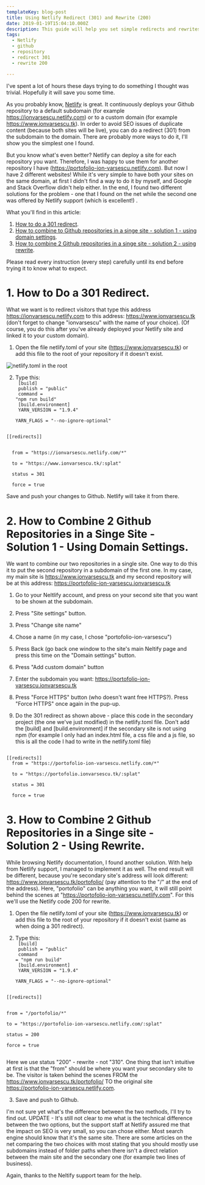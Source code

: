 ```yaml
---
templateKey: blog-post
title: Using Netlify Redirect (301) and Rewrite (200)
date: 2019-01-19T15:04:10.000Z
description: This guide will help you set simple redirects and rewrites in Netlify in a few simple scenarios.
tags:
  - Netlify
  - github
  - repository
  - redirect 301
  - rewrite 200

---
```



I've spent a lot of hours these days trying to do something I thought was trivial. Hopefully it will save you some time.

As you probably know, <a href="https://www.netlify.com/" target="_blank">Netlify</a>
 is great. It continuously deploys your Github repository to a default subdomain (for example https://ionvarsescu.netlify.com) or to a custom domain (for example <a href="https://www.ionvarsescu.tk" target="_blank">https://www.ionvarsescu.tk)</a>. In order to avoid SEO issues of duplicate content (because both sites will be live), you can do a redirect (301) from the subdomain to the domain. There are probably more ways to do it, I'll show you the simplest one I found.

But you know what's even better? Netlify can deploy a site for each repository you want. Therefore, I was happy to use them for another repository I have (https://portofolio-ion-varsescu.netlify.com). But now I have 2 different websites! While it's very simple to have both your sites on the same domain, at first I didn't find a way to do it by myself, and Google and Stack Overflow didn't help either. In the end, I found two different solutions for the problem - one that I found on the net while the second one was offered by Netlify support (which is excellent!) .

What you'll find in this article:
 1. [How to do a 301 redirect](#1-how-to-do-a-301-redirect).
 2. [How to combine to Github repositories in a singe site - solution 1 - using domain settings](#2-how-to-combine-2-github-repositories-in-a-singe-site-solution-1-using-domain-settings).
 3. [How to combine 2 Github repositories in a singe site - solution 2 - using rewrite](#3-how-to-combine-2-github-repositories-in-a-singe-site-solution-2-Using-Rewrite).

Please read every instruction (every step) carefully until its end before trying it to know what to expect. 

# 1. How to Do a 301 Redirect.
What we want is to redirect visitors that type this address  https://ionvarsescu.netlify.com to this address: https://www.ionvarsescu.tk
(don't forget to change "ionvarsescu" with the name of your choice).
(Of course, you do this after you've already deployed your Netlify site and linked it to your custom domain).

1. Open the file netlify.toml of your site (https://www.ionvarsescu.tk) or add this file to the root of your repository if it doesn't exist.

![netlify.toml in the root](/img/folder-structure-for-toml-file.PNG "Put netlify.toml at the root of you main site repo")

2. Type this:
<code><br>
[build]<br>
  publish = "public"<br>
  command = "npm run build"<br>
[build.environment]<br>
  YARN_VERSION = "1.9.4"<br>
  YARN_FLAGS = "--no-ignore-optional"
</code><br>
<code>
[[redirects]]<br>
</code>
<code>
  from = "https://ionvarsescu.netlify.com/*"<br>
  to = "https://www.ionvarsescu.tk/:splat"<br>
  status = 301<br>
  force = true
</code>


Save and push your changes to Github. Netlify will take it from there.



# 2. How to Combine 2 Github Repositories in a Singe Site - Solution 1 - Using Domain Settings.

We want to combine our two repositories in a single site. One way to do this it to put the second repository in a subdomain of the first one.
In my case, my main site is https://www.ionvarsescu.tk and my second repository will be at this address: https://portofolio-ion-varsescu.ionvarsescu.tk

1. Go to your Neltlify account, and press on your second site that you want to be shown at the subdomain. 

2. Press "Site settings" button.

3. Press "Change site name"

4. Chose a name (in my case, I chose "portofolio-ion-varsescu")

5. Press Back (go back one window to the site's main Neltify page and press this time on the "Domain settings" button.

6. Press "Add custom domain" button

7. Enter the subdomain you want:
https://portofolio-ion-varsescu.ionvarsescu.tk

8. Press "Force HTTPS" button (who doesn't want free HTTPS?). Press "Force HTTPS" once again in the pup-up.

9. Do the 301 redirect as shown above - place this code in the secondary project (the one we've just modified) in the netlify.toml file.
Don't add the [build] and [build.environment] if the secondary site is not using npm (for example I only had an index.html file, a css file and a js file, so this is all the code
I had to write in the netlify.toml file)

<code>
[[redirects]]
  from = "https://portofolio-ion-varsescu.netlify.com/*"<br>
  to = "https://portofolio.ionvarsescu.tk/:splat"<br>
  status = 301<br>
  force = true
</code>

# 3. How to Combine 2 Github Repositories in a Singe site - Solution 2 - Using Rewrite.

While browsing Netlify documentation, I found another solution. With help from Netlify support, I managed to implement it as well. The end result will be different, because you're secondary site's address will look different:
https://www.ionvarsescu.tk/portofolio/  (pay attention to the "/" at the end of the address).
Here, "portofolio" can be anything you want, it will still point behind the scenes at "https://portofolio-ion-varsescu.netlify.com".
For this we'll use the Netlify code 200 for rewrite.

1. Open the file netlify.toml of your site (https://www.ionvarsescu.tk) or add this file to the root of your repository if it doesn't exist (same as when doing a 301 redirect).

2. Type this:
<code><br>
[build]<br>
publish = "public"<br>
command = "npm run build"<br>
[build.environment]<br>
YARN_VERSION = "1.9.4"<br>
YARN_FLAGS = "--no-ignore-optional"
</code><br>
<code>
[[redirects]]<br>
</code>
<code>
from = "/portofolio/*"<br>
to = "https://portofolio-ion-varsescu.netlify.com/:splat"<br>
status = 200<br>
force = true<br>
</code>

Here we use status "200" - rewrite - not "310". One thing that isn't intuitive at first is that the "from" should be where you want your secondary site to be. The visitor is taken behind the scenes FROM the https://www.ionvarsescu.tk/portofolio/ TO the original site https://portofolio-ion-varsescu.netlify.com.

3. Save and push to Github.


I'm not sure yet what's the difference between the two methods, I'll try to find out.
UPDATE - It's still not clear to me what is the technical difference between the two options, but the support staff at Netlify assured me that the impact on SEO is very small, so you can chose either.
Most search engine should know that it's the same site.
There are some articles on the net comparing the two choices with most stating that you should mostly use subdomains instead of folder paths when there isn't a direct relation between the main site
and the secondary one (for example two lines of business).

Again, thanks to the Neltify support team for the help.
